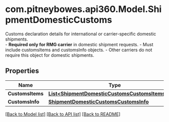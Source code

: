 # com.pitneybowes.api360.Model.ShipmentDomesticCustoms
Customs declaration details for international or carrier-specific domestic shipments.<br/> - **Required only for RMG carrier** in domestic shipment requests. - Must include customsItems and customsInfo objects. - Other carriers do not require this object for domestic shipments. 

## Properties

Name | Type | Description | Notes
------------ | ------------- | ------------- | -------------
**CustomsItems** | [**List&lt;ShipmentDomesticCustomsCustomsItemsInner&gt;**](ShipmentDomesticCustomsCustomsItemsInner.md) |  | 
**CustomsInfo** | [**ShipmentDomesticCustomsCustomsInfo**](ShipmentDomesticCustomsCustomsInfo.md) |  | 

[[Back to Model list]](../../README.md#documentation-for-models) [[Back to API list]](../../README.md#documentation-for-api-endpoints) [[Back to README]](../../README.md)


